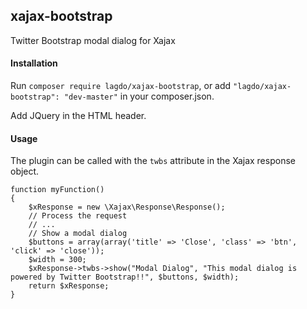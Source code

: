 ## xajax-bootstrap

Twitter Bootstrap modal dialog for Xajax

#### Installation

Run `composer require lagdo/xajax-bootstrap`, or add `"lagdo/xajax-bootstrap": "dev-master"` in your composer.json.

Add JQuery in the HTML header.

#### Usage

The plugin can be called with the `twbs` attribute in the Xajax response object.
```
function myFunction()
{
    $xResponse = new \Xajax\Response\Response();
    // Process the request
    // ...
    // Show a modal dialog
    $buttons = array(array('title' => 'Close', 'class' => 'btn', 'click' => 'close'));
    $width = 300;
    $xResponse->twbs->show("Modal Dialog", "This modal dialog is powered by Twitter Bootstrap!!", $buttons, $width);
    return $xResponse;
}
```
